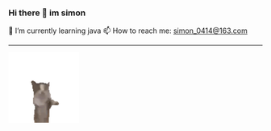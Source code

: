 ### Hi there 👋 im simon
🌱 I’m currently learning java
📫 How to reach me: simon_0414@163.com
<hr>
<img src="https://github.com/gn0414/gn0414/blob/master/happy_cat.gif" alt="cat" style="height:140px;"/>

<!--
**gn0414/gn0414** is a ✨ _special_ ✨ repository because its `README.md` (this file) appears on your GitHub profile.

Here are some ideas to get you started:

- 🔭 I’m currently working on ...
- 🌱 I’m currently learning ...
- 👯 I’m looking to collaborate on ...
- 🤔 I’m looking for help with ...
- 💬 Ask me about ...
- 📫 How to reach me:...
- 😄 Pronouns: ...
- ⚡ Fun fact: ...
-->
